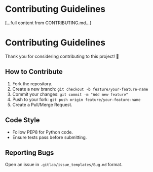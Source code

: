 # Contributing Guidelines
[...full content from CONTRIBUTING.md...]
# Contributing Guidelines

Thank you for considering contributing to this project! 🚀

## How to Contribute
1. Fork the repository.
2. Create a new branch: `git checkout -b feature/your-feature-name`
3. Commit your changes: `git commit -m "Add new feature"`
4. Push to your fork: `git push origin feature/your-feature-name`
5. Create a Pull/Merge Request.

## Code Style
- Follow PEP8 for Python code.
- Ensure tests pass before submitting.

## Reporting Bugs
Open an issue in `.gitlab/issue_templates/Bug.md` format.
